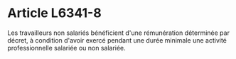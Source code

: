 # Article L6341-8

Les travailleurs non salariés bénéficient d'une rémunération déterminée par décret, à condition d'avoir exercé pendant une durée minimale une activité professionnelle salariée ou non salariée.